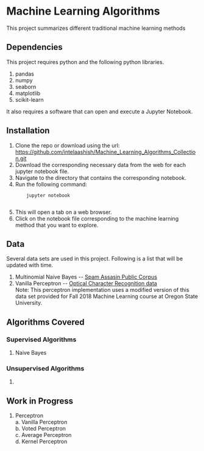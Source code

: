 # Machine Learning Algorithms
This project summarizes different traditional machine learning methods

## Dependencies
This project requires python and the following python libraries.
1. pandas
2. numpy
3. seaborn
4. matplotlib
5. scikit-learn

It also requires a software that can open and execute a Jupyter Notebook.


## Installation
1. Clone the repo or download using the url: https://github.com/intelaashish/Machine_Learning_Algorithms_Collection.git
2. Download the corresponding necessary data from the web for each jupyter notebook file.
3. Navigate to the  directory that contains the corresponding notebook.
4. Run the following command:
    ```properties
        jupyter notebook
     

6. This will open a tab on a web browser.
7. Click on the notebook file corresponding to the machine learning method that you want to explore.

## Data
Several data sets are used in this project. Following is a list that will be updated with time.

1. Multinomial Naive Bayes -- [Spam Assasin Public Corpus](https://spamassassin.apache.org/old/publiccorpus)
2. Vanilla Perceptron -- [Optical Character Recognition data](http://www.kaggle.com/c/digit-recognizer/data)<br>Note: This perceptron implementation uses a modified version of this data set provided for Fall 2018 Machine Learning course at Oregon State University.

## Algorithms Covered
### Supervised Algorithms
1. Naive Bayes

### Unsupervised Algorithms
1.

## Work in Progress
1. Perceptron<br>
    a. Vanilla Perceptron<br>
    b. Voted Perceptron<br>
    c. Average Perceptron<br>
    d. Kernel Perceptron<br>
    




